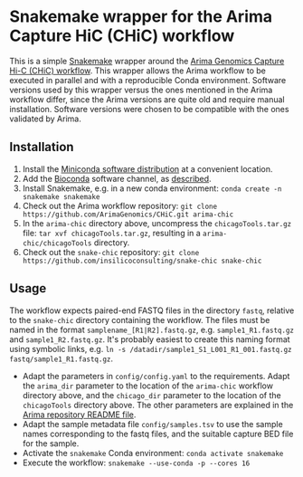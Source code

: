 # Snakemake wrapper for the Arima Capture HiC (CHiC) workflow

This is a simple [Snakemake](https://snakemake.github.io/) wrapper around the [Arima Genomics Capture Hi-C (CHiC) workflow](https://github.com/ArimaGenomics/CHiC).
This wrapper allows the Arima workflow to be executed in parallel and with a reproducible Conda environment.
Software versions used by this wrapper versus the ones mentioned in the Arima workflow differ, since the Arima versions are quite old and require manual installation.
Software versions were chosen to be compatible with the ones validated by Arima.

## Installation

1. Install the [Miniconda software distribution](https://docs.conda.io/projects/miniconda/en/latest) at a convenient location.
2. Add the [Bioconda](https://bioconda.github.io) software channel, as [described](https://bioconda.github.io/#usage).
3. Install Snakemake, e.g. in a new conda environment: `conda create -n snakemake snakemake`
4. Check out the Arima workflow repository: `git clone https://github.com/ArimaGenomics/CHiC.git arima-chic`
5. In the `arima-chic` directory above, uncompress the `chicagoTools.tar.gz` file: `tar xvf chicagoTools.tar.gz`, resulting in a `arima-chic/chicagoTools` directory.
6. Check out the `snake-chic` repository: `git clone https://github.com/insilicoconsulting/snake-chic snake-chic`

## Usage

The workflow expects paired-end FASTQ files in the directory `fastq`, relative to the `snake-chic` directory containing the workflow.
The files must be named in the format `samplename_[R1|R2].fastq.gz`, e.g. `sample1_R1.fastq.gz` and `sample1_R2.fastq.gz`.
It's probably easiest to create this naming format using symbolic links, e.g. `ln -s /datadir/sample1_S1_L001_R1_001.fastq.gz fastq/sample1_R1.fastq.gz`.

- Adapt the parameters in `config/config.yaml` to the requirements. Adapt the `arima_dir` parameter to the location of the `arima-chic` workflow directory above, and the `chicago_dir` parameter to the location of the `chicagoTools` directory above. The other parameters are explained in the [Arima repository README file](https://github.com/ArimaGenomics/CHiC).
- Adapt the sample metadata file `config/samples.tsv` to use the sample names corresponding to the fastq files, and the suitable capture BED file for the sample.
- Activate the `snakemake` Conda environment: `conda activate snakemake`
- Execute the workflow: `snakemake --use-conda -p --cores 16`
